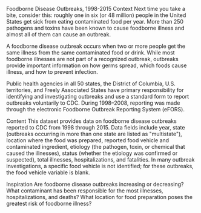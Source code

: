 Foodborne Disease Outbreaks, 1998-2015
Context
Next time you take a bite, consider this: roughly one in six (or 48 million) people in the United States get sick from eating contaminated food per year. More than 250 pathogens and toxins have been known to cause foodborne illness and almost all of them can cause an outbreak.

A foodborne disease outbreak occurs when two or more people get the same illness from the same contaminated food or drink. While most foodborne illnesses are not part of a recognized outbreak, outbreaks provide important information on how germs spread, which foods cause illness, and how to prevent infection.

Public health agencies in all 50 states, the District of Columbia, U.S. territories, and Freely Associated States have primary responsibility for identifying and investigating outbreaks and use a standard form to report outbreaks voluntarily to CDC. During 1998–2008, reporting was made through the electronic Foodborne Outbreak Reporting System (eFORS).

Content
This dataset provides data on foodborne disease outbreaks reported to CDC from 1998 through 2015. Data fields include year, state (outbreaks occurring in more than one state are listed as "multistate"), location where the food was prepared, reported food vehicle and contaminated ingredient, etiology (the pathogen, toxin, or chemical that caused the illnesses), status (whether the etiology was confirmed or suspected), total illnesses, hospitalizations, and fatalities. In many outbreak investigations, a specific food vehicle is not identified; for these outbreaks, the food vehicle variable is blank.

Inspiration
Are foodborne disease outbreaks increasing or decreasing? What contaminant has been responsible for the most illnesses, hospitalizations, and deaths? What location for food preparation poses the greatest risk of foodborne illness?
